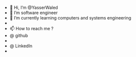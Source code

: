 - 👋 Hi, I’m @YasserWaled
- 👀 I’m software engineer 
- 🌱 I’m currently learning computers and systems engineering 
- 
- 📫 How to reach me ?
- @ github 
- 
- @ LinkedIn
- 

<!---
YasserWaled/YasserWaled is a ✨ special ✨ repository because its `README.md` (this file) appears on your GitHub profile.
You can click the Preview link to take a look at your changes.
--->

